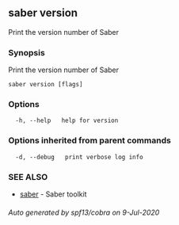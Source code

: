 ## saber version

Print the version number of Saber

### Synopsis

Print the version number of Saber

```
saber version [flags]
```

### Options

```
  -h, --help   help for version
```

### Options inherited from parent commands

```
  -d, --debug   print verbose log info
```

### SEE ALSO

* [saber](saber.md)	 - Saber toolkit

###### Auto generated by spf13/cobra on 9-Jul-2020
